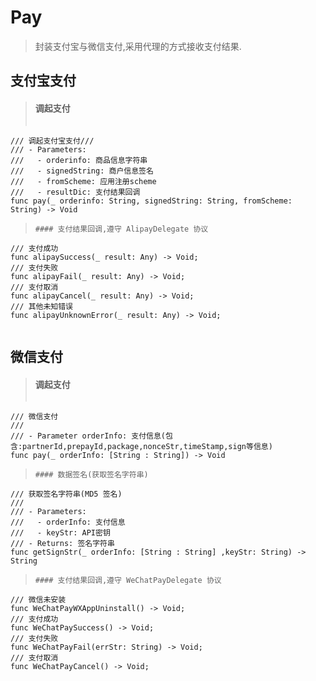 # Pay
> 封装支付宝与微信支付,采用代理的方式接收支付结果.

## 支付宝支付
> #### 调起支付
> ```
 	/// 调起支付宝支付///
    /// - Parameters:
    ///   - orderinfo: 商品信息字符串
    ///   - signedString: 商户信息签名
    ///   - fromScheme: 应用注册scheme
    ///   - resultDic: 支付结果回调
    func pay(_ orderinfo: String, signedString: String, fromScheme: String) -> Void
> ```
> #### 支付结果回调,遵守 AlipayDelegate 协议
> ```
 	/// 支付成功
    func alipaySuccess(_ result: Any) -> Void;
    /// 支付失败
    func alipayFail(_ result: Any) -> Void;
    /// 支付取消
    func alipayCancel(_ result: Any) -> Void;
    /// 其他未知错误
    func alipayUnknownError(_ result: Any) -> Void;
> ```

## 微信支付
> #### 调起支付
> ```
 	/// 微信支付
    ///
    /// - Parameter orderInfo: 支付信息(包含:partnerId,prepayId,package,nonceStr,timeStamp,sign等信息)
    func pay(_ orderInfo: [String : String]) -> Void
> ```
> #### 数据签名(获取签名字符串)
> ```
 	/// 获取签名字符串(MD5 签名)
    ///
    /// - Parameters:
    ///   - orderInfo: 支付信息
    ///   - keyStr: API密钥
    /// - Returns: 签名字符串
    func getSignStr(_ orderInfo: [String : String] ,keyStr: String) -> String
> ```
> #### 支付结果回调,遵守 WeChatPayDelegate 协议
> ```
 	/// 微信未安装
    func WeChatPayWXAppUninstall() -> Void;
    /// 支付成功
    func WeChatPaySuccess() -> Void;
    /// 支付失败
    func WeChatPayFail(errStr: String) -> Void;
    /// 支付取消
    func WeChatPayCancel() -> Void;
> ```

